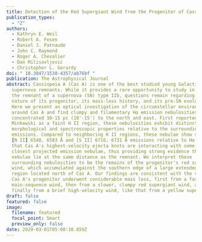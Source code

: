 ```yaml
---
title: Detection of the Red Supergiant Wind from the Progenitor of Cassiopeia A
publication_types:
  - "2"
authors:
  - Kathryn E. Weil
  - Robert A. Fesen
  - Daniel J. Patnaude
  - John C. Raymond
  - Roger A. Chevalier
  - Dan Milisavljevic
  - Christopher L. Gerardy
doi: " 10.3847/1538-4357/ab76bf "
publication: The Astrophysical Journal
abstract: Cassiopeia A (Cas A) is one of the best studied young Galactic
  supernova remnants. While it provides a rare opportunity to study in detail
  the remnant of a supernova (SN) type IIb, questions remain regarding the
  nature of its progenitor, its mass-loss history, and its pre-SN evolution.
  Here we present an optical investigation of the circumstellar environment
  around Cas A and find clumpy and filamentary Hα emission nebulosities
  concentrated 10-15 pc (10'-15') to the north and east. First reported by
  Minkowski as a faint H II region, these nebulosities exhibit distinct
  morphological and spectroscopic properties relative to the surrounding diffuse
  emissions. Compared to neighboring H II regions, these nebulae show stronger
  [N II] 6548, 6583 Å and [S II] 6716, 6731 Å emissions relative to Hα. We show
  that Cas A's highest-velocity ejecta knots are interacting with some of the
  closest projected emission nebulae, thus providing strong evidence that these
  nebulae lie at the same distance as the remnant. We interpret these
  surrounding nebulosities to be the remains of the progenitor's red supergiant
  wind, which accumulated against the southern edge of a large extended H II
  region located north of Cas A. Our findings are consistent with the view that
  Cas A's progenitor underwent considerable mass loss, first from a fast
  main-sequence wind, then from a slower, clumpy red supergiant wind, and
  finally from a brief high-velocity wind, like that from a yellow supergiant.
draft: false
featured: false
image:
  filename: featured
  focal_point: Smart
  preview_only: false
date: 2020-03-01T05:00:10.859Z
---
```


